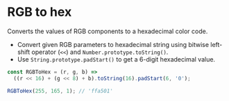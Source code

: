 # RGB to hex

Converts the values of RGB components to a hexadecimal color code.

* Convert given RGB parameters to hexadecimal string using bitwise left-shift operator (`<<`) and `Number.prototype.toString()`.
* Use `String.prototype.padStart()` to get a 6-digit hexadecimal value.

```js
const RGBToHex = (r, g, b) =>
  ((r << 16) + (g << 8) + b).toString(16).padStart(6, '0');
```

```js
RGBToHex(255, 165, 1); // 'ffa501'
```
